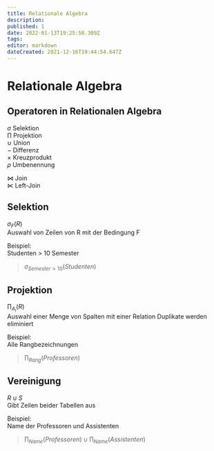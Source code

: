 ```yaml
---
title: Relationale Algebra
description: 
published: 1
date: 2022-01-13T19:25:58.309Z
tags: 
editor: markdown
dateCreated: 2021-12-16T19:44:54.647Z
---
```


# Relationale Algebra

## Operatoren in Relationalen Algebra

$\sigma$ Selektion  
$\prod$ Projektion  
$\cup$ Union  
$-$ Differenz  
$\times$ Kreuzprodukt  
$\rho$ Umbenennung

$\bowtie$ Join  
$\ltimes$ Left-Join

## Selektion

$\sigma_F(R)$  
Auswahl von Zeilen von R mit der Bedingung F  

Beispiel:  
Studenten > 10 Semester

> $\sigma_{Semester > 10}(Studenten)$

## Projektion

$\prod_{A_i}(R)$  
Auswahl einer Menge von Spalten mit einer Relation
Duplikate werden eliminiert

Beispiel:  
Alle Rangbezeichnungen

> $\prod_{Rang}(Professoren)$

## Vereinigung

$R \cup S$  
Gibt Zeilen beider Tabellen aus

Beispiel:  
Name der Professoren und Assistenten

> $\prod_{Name}(Professoren) \cup \prod_{Name}(Assistenten)$
